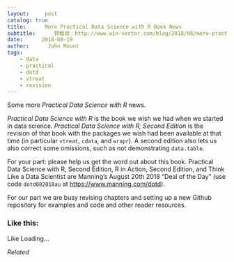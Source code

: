 ```yaml
---
layout:     post
catalog: true
title:      More Practical Data Science with R Book News
subtitle:      转载自：http://www.win-vector.com/blog/2018/08/more-practical-data-science-with-r-book-news/
date:      2018-08-19
author:      John Mount
tags:
    - data
    - practical
    - dotd
    - vtreat
    - revision
---
```


Some more *Practical Data Science with R* news.

*Practical Data Science with R* is the book we wish we had when we started in data science. *Practical Data Science with R, Second Edition* is the revision of that book with the packages we wish had been available at that time (in particular `vtreat`, `cdata`, and `wrapr`). A second edition also lets us also correct some omissions, such as not demonstrating `data.table`.

For your part: please help us get the word out about this book. Practical Data Science with R, Second Edition, R in Action, Second Edition, and Think Like a Data Scientist are Manning’s August 20th 2018 “Deal of the Day” (use code `dotd082018au` at https://www.manning.com/dotd).

For our part we are busy revising chapters and setting up a new Github repository for examples and code and other reader resources.

### Like this:

Like Loading...


*Related*

